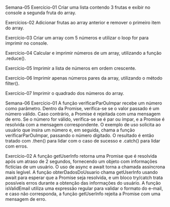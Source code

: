 Semana-05
Exercício-01
Criar uma lista contendo 3 frutas e exibir no console a segunda fruta do array.

Exercícios-02
Adicionar frutas ao array anterior e remover o primeiro item do array.

Exercício-03
Criar um array com 5 números e utilizar o loop for para imprimir no console.

Exercício-04
Calcular e imprimir números de um array, utilizando a função .reduce().

Exercício-05
Imprimir a lista de números em ordem crescente.

Exercício-06
Imprimir apenas números pares da array, utilizando o método filter().

Exercício-07
Imprimir o quadrado dos números do array.

Semana-06
Exercício-01
A função verificarParOuImpar recebe um número como parâmetro. Dentro da Promise, verifica-se se o valor passado é um número válido. Caso contrário, a Promise é rejeitada com uma mensagem de erro. Se o número for válido, verifica-se se é par ou ímpar, e a Promise é resolvida com a mensagem correspondente. O exemplo de uso solicita ao usuário que insira um número e, em seguida, chama a função verificarParOuImpar, passando o número digitado. O resultado é então tratado com .then() para lidar com o caso de sucesso e .catch() para lidar com erros.

Exercício-02
A função getUserInfo retorna uma Promise que é resolvida após um atraso de 2 segundos, fornecendo um objeto com informações fictícias de um usuário. O uso de async e await torna a chamada assíncrona mais legível. A função obterDadosDoUsuario chama getUserInfo usando await para esperar que a Promise seja resolvida, e um bloco try/catch trata possíveis erros durante a obtenção das informações do usuário. A função isValidEmail utiliza uma expressão regular para validar o formato do e-mail, e caso não corresponda, a função getUserInfo rejeita a Promise com uma mensagem de erro.
